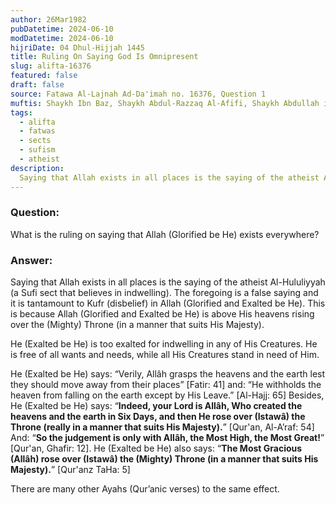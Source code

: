 ```yaml
---
author: 26Mar1982
pubDatetime: 2024-06-10
modDatetime: 2024-06-10
hijriDate: 04 Dhul-Hijjah 1445
title: Ruling On Saying God Is Omnipresent
slug: alifta-16376
featured: false
draft: false
source: Fatawa Al-Lajnah Ad-Da'imah no. 16376, Question 1
muftis: Shaykh Ibn Baz, Shaykh Abdul-Razzaq Al-Afifi, Shaykh Abdullah ibn Ghudayyan, Shaykh Salih Al-Fawzan, Shaykh Abdul-Aziz Aal Al-Shaykh, Shaykh Bakr Abu Zayd  
tags:
  - alifta
  - fatwas
  - sects
  - sufism
  - atheist
description:
  Saying that Allah exists in all places is the saying of the atheist Al-Hululiyyah (a Sufi sect that believes in indwelling). The foregoing is a false saying and it is tantamount to Kufr (disbelief) in God. 
---
```


### Question: 

What is the ruling on saying that Allah (Glorified be He) exists everywhere?

### Answer: 

Saying that Allah exists in all places is the saying of the atheist Al-Hululiyyah (a Sufi sect that believes in indwelling). The foregoing is a false saying and it is tantamount to Kufr (disbelief) in Allah (Glorified and Exalted be He). This is because Allah (Glorified and Exalted be He) is above His heavens rising over the (Mighty) Throne (in a manner that suits His Majesty).

He (Exalted be He) is too exalted for indwelling in any of His Creatures. He is free of all wants and needs, while all His Creatures stand in need of Him.

He (Exalted be He) says: “Verily, Allâh grasps the heavens and the earth lest they should move away from their places” [Fatir: 41] and: “He withholds the heaven from falling on the earth except by His Leave.” [Al-Hajj: 65] Besides, He (Exalted be He) says: “**Indeed, your Lord is Allâh, Who created the heavens and the earth in Six Days, and then He rose over (Istawâ) the Throne (really in a manner that suits His Majesty).**” [Qur'an, Al-A’raf: 54] And: “**So the judgement is only with Allâh, the Most High, the Most Great!**” [Qur'an, Ghafir: 12]. He (Exalted be He) also says: “**The Most Gracious (Allâh) rose over (Istawâ) the (Mighty) Throne (in a manner that suits His Majesty).**” [Qur'anz TaHa: 5] 

There are many other Ayahs (Qur’anic verses) to the same effect.

